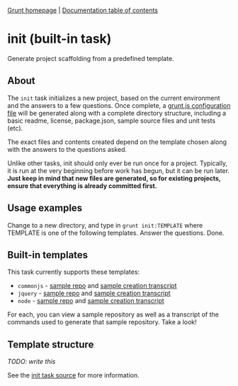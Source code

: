 [Grunt homepage](https://github.com/cowboy/grunt) | [Documentation table of contents](toc.md)

# init (built-in task)
Generate project scaffolding from a predefined template.

## About

The `init` task initializes a new project, based on the current environment and the answers to a few questions. Once complete, a [grunt.js configuration file](getting_started.md) will be generated along with a complete directory structure, including a basic readme, license, package.json, sample source files and unit tests (etc).

The exact files and contents created depend on the template chosen along with the answers to the questions asked.

Unlike other tasks, init should only ever be run once for a project. Typically, it is run at the very beginning before work has begun, but it can be run later. **Just keep in mind that new files are generated, so for existing projects, ensure that everything is already committed first.**

## Usage examples

Change to a new directory, and type in `grunt init:TEMPLATE` where TEMPLATE is one of the following templates. Answer the questions. Done.

## Built-in templates

This task currently supports these templates:

* `commonjs` - [sample repo](https://github.com/cowboy/grunt-commonjs-example/tree/HEAD~1) and [sample creation transcript](https://github.com/cowboy/grunt-commonjs-example)
* `jquery` - [sample repo](https://github.com/cowboy/grunt-jquery-example/tree/HEAD~1) and [sample creation transcript](https://github.com/cowboy/grunt-jquery-example)
* `node` - [sample repo](https://github.com/cowboy/grunt-node-example/tree/HEAD~1) and [sample creation transcript](https://github.com/cowboy/grunt-node-example)

For each, you can view a sample repository as well as a transcript of the commands used to generate that sample repository. Take a look!

## Template structure

_TODO: write this_

See the [init task source](../tasks/init.js) for more information.
